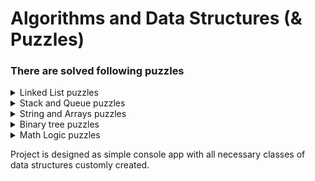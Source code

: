 # Algorithms and Data Structures (& Puzzles)

### There are solved following puzzles 

<details>
  <summary>Linked List puzzles</summary>
  
  * Removing duplicates from linked list.
  
  * Finding n-th value from end in linked list.
  
  * Figuring out is linked list a palindrome.
  
  * Implementing custom IEnumerator.
  
</details>

<details>
  <summary>Stack and Queue puzzles</summary>
  
  **Stack**
  
  * Getting minimum value.
  
  * Bubbling up minimum value.
  
  * Implementing custom IEnumerator.
  
  **Queue**
   
  * Implementing all basic operations and custom enumeration.
  
</details>

<details>
  <summary>String and Arrays puzzles</summary>
  
  * String and Arrays puzzles
  
</details>

<details>
  <summary>Binary tree puzzles</summary>
  
  * Binary tree puzzles
  
</details>

<details>
  <summary>Math Logic puzzles</summary>

* **Substraction**. Implementing math operation of substraction using basic operations of incrementing number varaible and storing value in memory.

* **Multiplication**. Implementing math operation of multiplication using basic operations of incrementing number varaible and storing value in memory.

* **Division**. Implementing math operation of division using basic operations of incrementing number varaible and storing value in memory and implemented before operation of multiplication.

</details>

Project is designed as simple console app with all necessary classes of data structures customly created.
